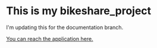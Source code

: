 # This is my bikeshare_project

I'm updating this for the documentation branch.

[You can reach the application here.](https://share.streamlit.io/lilibethocando/bikeshare_project/bikeshare_2.py)
